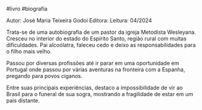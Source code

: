 #livro #biografia

Autor: José Maria Teixeira Godoi
Editora: 
Leitura: 04/2024

Trata-se de uma autobiografia de um pastor da igreja Metodista Wesleyana. Cresceu no interior do estado do Espírito Santo, região rural com muitas dificuldades. Pai alcoólatra, faleceu cedo e deixo as responsabilidades para o filho mais velho.

Passou por diversas profissões até ir parar em uma oportunidade em Portugal onde passou por várias aventuras na fronteira com a Espanha, pregando para povos ciganos.

Entre suas principais experiências, destaco a impossibilidade de vir ao Brasil para o funeral de sua sogra, mostrando a fragilidade de estar em um pais distante. 
